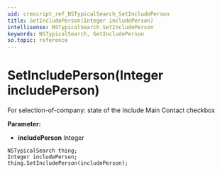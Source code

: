 ```yaml
---
uid: crmscript_ref_NSTypicalSearch_SetIncludePerson
title: SetIncludePerson(Integer includePerson)
intellisense: NSTypicalSearch.SetIncludePerson
keywords: NSTypicalSearch, GetIncludePerson
so.topic: reference
---
```


# SetIncludePerson(Integer includePerson)

For selection-of-company: state of the Include Main Contact checkbox

**Parameter:** 
* **includePerson** Integer

```crmscript
NSTypicalSearch thing;
Integer includePerson;
thing.SetIncludePerson(includePerson);
```

